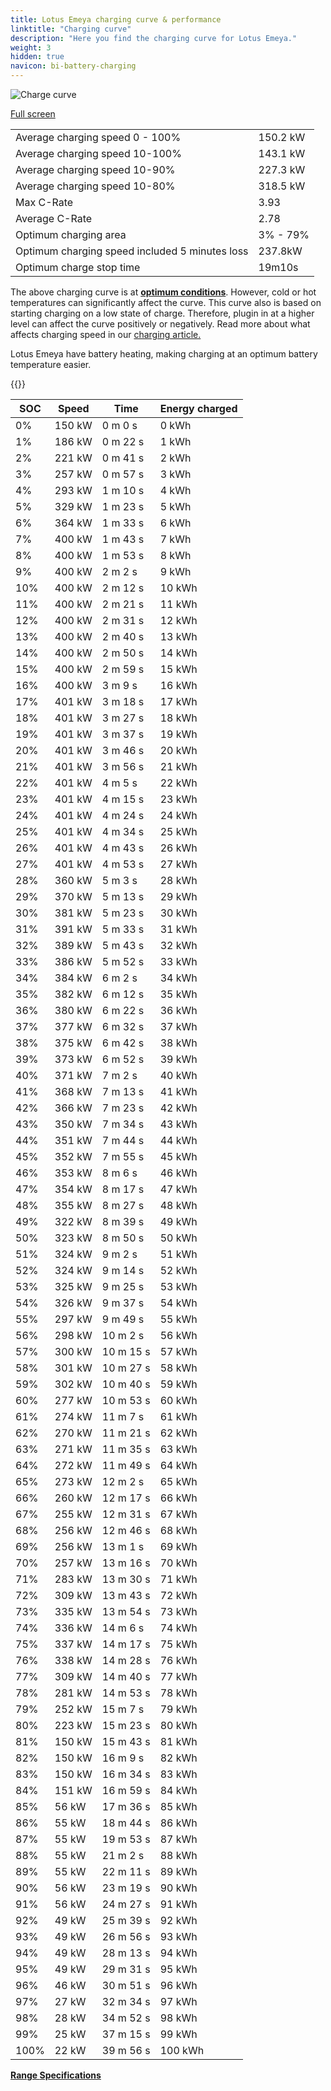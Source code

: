 ```yaml
---
title: Lotus Emeya charging curve & performance
linktitle: "Charging curve"
description: "Here you find the charging curve for Lotus Emeya."
weight: 3
hidden: true
navicon: bi-battery-charging
---
```

<!-- markdownlint-disable MD033 -->
<img src="/images/models/lotus/emeya/emeya/chargingcurve.svg" alt="Charge curve" class="img-fluid">

[Full screen](/images/models/lotus/emeya/emeya/chargingcurve.svg)


<table class="table table-striped border">
<tbody>
<tr>
<td>Average charging speed 0 - 100%</td><td>150.2 kW</td>
</tr>
<tr>
<td>Average charging speed 10-100%</td><td>143.1 kW</td>
</tr>
<tr>
<td>Average charging speed 10-90%</td><td>227.3 kW</td>
</tr>
<tr>
<td>Average charging speed 10-80%</td><td>318.5 kW</td>
</tr>
<tr>
<td>Max C-Rate</td><td>3.93</td>
</tr>
<tr>
<td>Average C-Rate</td><td>2.78</td>
</tr>
<tr>
<td>Optimum charging area</td><td>3% - 79%</td>
</tr>
<tr>
<td>Optimum charging speed included 5 minutes loss</td><td>237.8kW</td>
</tr>
<tr>
<td>Optimum charge stop time</td><td>19m10s</td>
</tr>
</tbody>
</table>


The above charging curve is at **[optimum conditions](../../../../../technology/battery/charging/#temperature)**. However, cold or hot temperatures can significantly affect the curve. This curve also is based on starting charging on a low state of charge. Therefore, plugin in at a higher level can affect the curve positively or negatively. Read more about what affects charging speed in our [charging article.](../../../../../technology/battery/charging/)


Lotus Emeya have battery heating, making charging at an optimum battery temperature easier.


{{<evkxdisplayaddarticle />}}
<table class="table table-striped border">
<thead>
<tr><th>SOC</th><th>Speed</th><th>Time</th><th>Energy charged</th></tr>
</thead>
<tbody>
<tr>
<td>0%</td><td>150 kW</td><td> 0 m 0 s </td><td>0 kWh </td>
</tr>
<tr>
<td>1%</td><td>186 kW</td><td> 0 m 22 s </td><td>1 kWh </td>
</tr>
<tr>
<td>2%</td><td>221 kW</td><td> 0 m 41 s </td><td>2 kWh </td>
</tr>
<tr>
<td>3%</td><td>257 kW</td><td> 0 m 57 s </td><td>3 kWh </td>
</tr>
<tr>
<td>4%</td><td>293 kW</td><td> 1 m 10 s </td><td>4 kWh </td>
</tr>
<tr>
<td>5%</td><td>329 kW</td><td> 1 m 23 s </td><td>5 kWh </td>
</tr>
<tr>
<td>6%</td><td>364 kW</td><td> 1 m 33 s </td><td>6 kWh </td>
</tr>
<tr>
<td>7%</td><td>400 kW</td><td> 1 m 43 s </td><td>7 kWh </td>
</tr>
<tr>
<td>8%</td><td>400 kW</td><td> 1 m 53 s </td><td>8 kWh </td>
</tr>
<tr>
<td>9%</td><td>400 kW</td><td> 2 m 2 s </td><td>9 kWh </td>
</tr>
<tr>
<td>10%</td><td>400 kW</td><td> 2 m 12 s </td><td>10 kWh </td>
</tr>
<tr>
<td>11%</td><td>400 kW</td><td> 2 m 21 s </td><td>11 kWh </td>
</tr>
<tr>
<td>12%</td><td>400 kW</td><td> 2 m 31 s </td><td>12 kWh </td>
</tr>
<tr>
<td>13%</td><td>400 kW</td><td> 2 m 40 s </td><td>13 kWh </td>
</tr>
<tr>
<td>14%</td><td>400 kW</td><td> 2 m 50 s </td><td>14 kWh </td>
</tr>
<tr>
<td>15%</td><td>400 kW</td><td> 2 m 59 s </td><td>15 kWh </td>
</tr>
<tr>
<td>16%</td><td>400 kW</td><td> 3 m 9 s </td><td>16 kWh </td>
</tr>
<tr>
<td>17%</td><td>401 kW</td><td> 3 m 18 s </td><td>17 kWh </td>
</tr>
<tr>
<td>18%</td><td>401 kW</td><td> 3 m 27 s </td><td>18 kWh </td>
</tr>
<tr>
<td>19%</td><td>401 kW</td><td> 3 m 37 s </td><td>19 kWh </td>
</tr>
<tr>
<td>20%</td><td>401 kW</td><td> 3 m 46 s </td><td>20 kWh </td>
</tr>
<tr>
<td>21%</td><td>401 kW</td><td> 3 m 56 s </td><td>21 kWh </td>
</tr>
<tr>
<td>22%</td><td>401 kW</td><td> 4 m 5 s </td><td>22 kWh </td>
</tr>
<tr>
<td>23%</td><td>401 kW</td><td> 4 m 15 s </td><td>23 kWh </td>
</tr>
<tr>
<td>24%</td><td>401 kW</td><td> 4 m 24 s </td><td>24 kWh </td>
</tr>
<tr>
<td>25%</td><td>401 kW</td><td> 4 m 34 s </td><td>25 kWh </td>
</tr>
<tr>
<td>26%</td><td>401 kW</td><td> 4 m 43 s </td><td>26 kWh </td>
</tr>
<tr>
<td>27%</td><td>401 kW</td><td> 4 m 53 s </td><td>27 kWh </td>
</tr>
<tr>
<td>28%</td><td>360 kW</td><td> 5 m 3 s </td><td>28 kWh </td>
</tr>
<tr>
<td>29%</td><td>370 kW</td><td> 5 m 13 s </td><td>29 kWh </td>
</tr>
<tr>
<td>30%</td><td>381 kW</td><td> 5 m 23 s </td><td>30 kWh </td>
</tr>
<tr>
<td>31%</td><td>391 kW</td><td> 5 m 33 s </td><td>31 kWh </td>
</tr>
<tr>
<td>32%</td><td>389 kW</td><td> 5 m 43 s </td><td>32 kWh </td>
</tr>
<tr>
<td>33%</td><td>386 kW</td><td> 5 m 52 s </td><td>33 kWh </td>
</tr>
<tr>
<td>34%</td><td>384 kW</td><td> 6 m 2 s </td><td>34 kWh </td>
</tr>
<tr>
<td>35%</td><td>382 kW</td><td> 6 m 12 s </td><td>35 kWh </td>
</tr>
<tr>
<td>36%</td><td>380 kW</td><td> 6 m 22 s </td><td>36 kWh </td>
</tr>
<tr>
<td>37%</td><td>377 kW</td><td> 6 m 32 s </td><td>37 kWh </td>
</tr>
<tr>
<td>38%</td><td>375 kW</td><td> 6 m 42 s </td><td>38 kWh </td>
</tr>
<tr>
<td>39%</td><td>373 kW</td><td> 6 m 52 s </td><td>39 kWh </td>
</tr>
<tr>
<td>40%</td><td>371 kW</td><td> 7 m 2 s </td><td>40 kWh </td>
</tr>
<tr>
<td>41%</td><td>368 kW</td><td> 7 m 13 s </td><td>41 kWh </td>
</tr>
<tr>
<td>42%</td><td>366 kW</td><td> 7 m 23 s </td><td>42 kWh </td>
</tr>
<tr>
<td>43%</td><td>350 kW</td><td> 7 m 34 s </td><td>43 kWh </td>
</tr>
<tr>
<td>44%</td><td>351 kW</td><td> 7 m 44 s </td><td>44 kWh </td>
</tr>
<tr>
<td>45%</td><td>352 kW</td><td> 7 m 55 s </td><td>45 kWh </td>
</tr>
<tr>
<td>46%</td><td>353 kW</td><td> 8 m 6 s </td><td>46 kWh </td>
</tr>
<tr>
<td>47%</td><td>354 kW</td><td> 8 m 17 s </td><td>47 kWh </td>
</tr>
<tr>
<td>48%</td><td>355 kW</td><td> 8 m 27 s </td><td>48 kWh </td>
</tr>
<tr>
<td>49%</td><td>322 kW</td><td> 8 m 39 s </td><td>49 kWh </td>
</tr>
<tr>
<td>50%</td><td>323 kW</td><td> 8 m 50 s </td><td>50 kWh </td>
</tr>
<tr>
<td>51%</td><td>324 kW</td><td> 9 m 2 s </td><td>51 kWh </td>
</tr>
<tr>
<td>52%</td><td>324 kW</td><td> 9 m 14 s </td><td>52 kWh </td>
</tr>
<tr>
<td>53%</td><td>325 kW</td><td> 9 m 25 s </td><td>53 kWh </td>
</tr>
<tr>
<td>54%</td><td>326 kW</td><td> 9 m 37 s </td><td>54 kWh </td>
</tr>
<tr>
<td>55%</td><td>297 kW</td><td> 9 m 49 s </td><td>55 kWh </td>
</tr>
<tr>
<td>56%</td><td>298 kW</td><td> 10 m 2 s </td><td>56 kWh </td>
</tr>
<tr>
<td>57%</td><td>300 kW</td><td> 10 m 15 s </td><td>57 kWh </td>
</tr>
<tr>
<td>58%</td><td>301 kW</td><td> 10 m 27 s </td><td>58 kWh </td>
</tr>
<tr>
<td>59%</td><td>302 kW</td><td> 10 m 40 s </td><td>59 kWh </td>
</tr>
<tr>
<td>60%</td><td>277 kW</td><td> 10 m 53 s </td><td>60 kWh </td>
</tr>
<tr>
<td>61%</td><td>274 kW</td><td> 11 m 7 s </td><td>61 kWh </td>
</tr>
<tr>
<td>62%</td><td>270 kW</td><td> 11 m 21 s </td><td>62 kWh </td>
</tr>
<tr>
<td>63%</td><td>271 kW</td><td> 11 m 35 s </td><td>63 kWh </td>
</tr>
<tr>
<td>64%</td><td>272 kW</td><td> 11 m 49 s </td><td>64 kWh </td>
</tr>
<tr>
<td>65%</td><td>273 kW</td><td> 12 m 2 s </td><td>65 kWh </td>
</tr>
<tr>
<td>66%</td><td>260 kW</td><td> 12 m 17 s </td><td>66 kWh </td>
</tr>
<tr>
<td>67%</td><td>255 kW</td><td> 12 m 31 s </td><td>67 kWh </td>
</tr>
<tr>
<td>68%</td><td>256 kW</td><td> 12 m 46 s </td><td>68 kWh </td>
</tr>
<tr>
<td>69%</td><td>256 kW</td><td> 13 m 1 s </td><td>69 kWh </td>
</tr>
<tr>
<td>70%</td><td>257 kW</td><td> 13 m 16 s </td><td>70 kWh </td>
</tr>
<tr>
<td>71%</td><td>283 kW</td><td> 13 m 30 s </td><td>71 kWh </td>
</tr>
<tr>
<td>72%</td><td>309 kW</td><td> 13 m 43 s </td><td>72 kWh </td>
</tr>
<tr>
<td>73%</td><td>335 kW</td><td> 13 m 54 s </td><td>73 kWh </td>
</tr>
<tr>
<td>74%</td><td>336 kW</td><td> 14 m 6 s </td><td>74 kWh </td>
</tr>
<tr>
<td>75%</td><td>337 kW</td><td> 14 m 17 s </td><td>75 kWh </td>
</tr>
<tr>
<td>76%</td><td>338 kW</td><td> 14 m 28 s </td><td>76 kWh </td>
</tr>
<tr>
<td>77%</td><td>309 kW</td><td> 14 m 40 s </td><td>77 kWh </td>
</tr>
<tr>
<td>78%</td><td>281 kW</td><td> 14 m 53 s </td><td>78 kWh </td>
</tr>
<tr>
<td>79%</td><td>252 kW</td><td> 15 m 7 s </td><td>79 kWh </td>
</tr>
<tr>
<td>80%</td><td>223 kW</td><td> 15 m 23 s </td><td>80 kWh </td>
</tr>
<tr>
<td>81%</td><td>150 kW</td><td> 15 m 43 s </td><td>81 kWh </td>
</tr>
<tr>
<td>82%</td><td>150 kW</td><td> 16 m 9 s </td><td>82 kWh </td>
</tr>
<tr>
<td>83%</td><td>150 kW</td><td> 16 m 34 s </td><td>83 kWh </td>
</tr>
<tr>
<td>84%</td><td>151 kW</td><td> 16 m 59 s </td><td>84 kWh </td>
</tr>
<tr>
<td>85%</td><td>56 kW</td><td> 17 m 36 s </td><td>85 kWh </td>
</tr>
<tr>
<td>86%</td><td>55 kW</td><td> 18 m 44 s </td><td>86 kWh </td>
</tr>
<tr>
<td>87%</td><td>55 kW</td><td> 19 m 53 s </td><td>87 kWh </td>
</tr>
<tr>
<td>88%</td><td>55 kW</td><td> 21 m 2 s </td><td>88 kWh </td>
</tr>
<tr>
<td>89%</td><td>55 kW</td><td> 22 m 11 s </td><td>89 kWh </td>
</tr>
<tr>
<td>90%</td><td>56 kW</td><td> 23 m 19 s </td><td>90 kWh </td>
</tr>
<tr>
<td>91%</td><td>56 kW</td><td> 24 m 27 s </td><td>91 kWh </td>
</tr>
<tr>
<td>92%</td><td>49 kW</td><td> 25 m 39 s </td><td>92 kWh </td>
</tr>
<tr>
<td>93%</td><td>49 kW</td><td> 26 m 56 s </td><td>93 kWh </td>
</tr>
<tr>
<td>94%</td><td>49 kW</td><td> 28 m 13 s </td><td>94 kWh </td>
</tr>
<tr>
<td>95%</td><td>49 kW</td><td> 29 m 31 s </td><td>95 kWh </td>
</tr>
<tr>
<td>96%</td><td>46 kW</td><td> 30 m 51 s </td><td>96 kWh </td>
</tr>
<tr>
<td>97%</td><td>27 kW</td><td> 32 m 34 s </td><td>97 kWh </td>
</tr>
<tr>
<td>98%</td><td>28 kW</td><td> 34 m 52 s </td><td>98 kWh </td>
</tr>
<tr>
<td>99%</td><td>25 kW</td><td> 37 m 15 s </td><td>99 kWh </td>
</tr>
<tr>
<td>100%</td><td>22 kW</td><td> 39 m 56 s </td><td>100 kWh </td>
</tr>
</tbody>
</table>

<div class="mt-3 mb-3">
<a href="../rangeandconsumption/" class="text-decoration-none text-black">
<strong><i class="bi-arrow-left"></i> Range </strong>
</a>
<a href="../specifications/" class="text-decoration-none text-black float-end">
<strong>Specifications <i class="bi-arrow-right"></i></strong>
</a>
</div>
